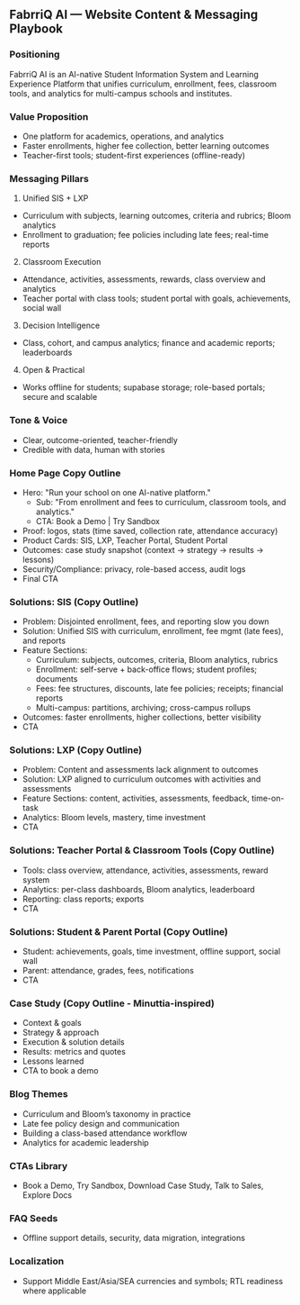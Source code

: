 ## FabrriQ AI — Website Content & Messaging Playbook

### Positioning
FabrriQ AI is an AI-native Student Information System and Learning Experience Platform that unifies curriculum, enrollment, fees, classroom tools, and analytics for multi-campus schools and institutes.

### Value Proposition
- One platform for academics, operations, and analytics
- Faster enrollments, higher fee collection, better learning outcomes
- Teacher-first tools; student-first experiences (offline-ready)

### Messaging Pillars
1) Unified SIS + LXP
- Curriculum with subjects, learning outcomes, criteria and rubrics; Bloom analytics
- Enrollment to graduation; fee policies including late fees; real-time reports
2) Classroom Execution
- Attendance, activities, assessments, rewards, class overview and analytics
- Teacher portal with class tools; student portal with goals, achievements, social wall
3) Decision Intelligence
- Class, cohort, and campus analytics; finance and academic reports; leaderboards
4) Open & Practical
- Works offline for students; supabase storage; role-based portals; secure and scalable

### Tone & Voice
- Clear, outcome-oriented, teacher-friendly
- Credible with data, human with stories

### Home Page Copy Outline
- Hero: "Run your school on one AI-native platform."
  - Sub: "From enrollment and fees to curriculum, classroom tools, and analytics."
  - CTA: Book a Demo | Try Sandbox
- Proof: logos, stats (time saved, collection rate, attendance accuracy)
- Product Cards: SIS, LXP, Teacher Portal, Student Portal
- Outcomes: case study snapshot (context → strategy → results → lessons)
- Security/Compliance: privacy, role-based access, audit logs
- Final CTA

### Solutions: SIS (Copy Outline)
- Problem: Disjointed enrollment, fees, and reporting slow you down
- Solution: Unified SIS with curriculum, enrollment, fee mgmt (late fees), and reports
- Feature Sections:
  - Curriculum: subjects, outcomes, criteria, Bloom analytics, rubrics
  - Enrollment: self-serve + back-office flows; student profiles; documents
  - Fees: fee structures, discounts, late fee policies; receipts; financial reports
  - Multi-campus: partitions, archiving; cross-campus rollups
- Outcomes: faster enrollments, higher collections, better visibility
- CTA

### Solutions: LXP (Copy Outline)
- Problem: Content and assessments lack alignment to outcomes
- Solution: LXP aligned to curriculum outcomes with activities and assessments
- Feature Sections: content, activities, assessments, feedback, time-on-task
- Analytics: Bloom levels, mastery, time investment
- CTA

### Solutions: Teacher Portal & Classroom Tools (Copy Outline)
- Tools: class overview, attendance, activities, assessments, reward system
- Analytics: per-class dashboards, Bloom analytics, leaderboard
- Reporting: class reports; exports
- CTA

### Solutions: Student & Parent Portal (Copy Outline)
- Student: achievements, goals, time investment, offline support, social wall
- Parent: attendance, grades, fees, notifications
- CTA

### Case Study (Copy Outline - Minuttia-inspired)
- Context & goals
- Strategy & approach
- Execution & solution details
- Results: metrics and quotes
- Lessons learned
- CTA to book a demo

### Blog Themes
- Curriculum and Bloom’s taxonomy in practice
- Late fee policy design and communication
- Building a class-based attendance workflow
- Analytics for academic leadership

### CTAs Library
- Book a Demo, Try Sandbox, Download Case Study, Talk to Sales, Explore Docs

### FAQ Seeds
- Offline support details, security, data migration, integrations

### Localization
- Support Middle East/Asia/SEA currencies and symbols; RTL readiness where applicable

